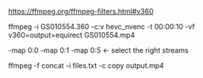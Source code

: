 https://ffmpeg.org/ffmpeg-filters.html#v360

ffmpeg -i GS010554.360 -c:v hevc_nvenc -t 00:00:10 -vf v360=output=equirect GS010554.mp4

-map 0:0 -map 0:1 -map 0:5 <- select the right streams

ffmpeg -f concat -i files.txt -c copy output.mp4